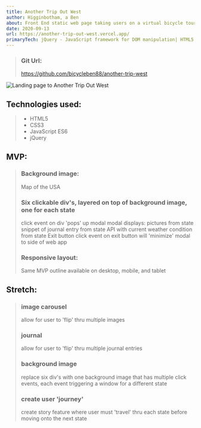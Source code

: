 ```yaml
---
title: Another Trip Out West
author: Higginbotham, a Ben
about: Front End static web page taking users on a virtual bicycle tour to Denver
date: 2020-09-13
url: https://another-trip-out-west.vercel.app/
primaryTech: jQuery - JavaScript framework for DOM manipulation| HTML5 - Markup language w/ semantic tags to render UI| CSS3 - Style Sheet to add color & design to HTML tags| Click link for full tech specs
---
```


> ### Git Url:
>
> https://github.com/bicycleben88/another-trip-west

![Landing page to Another Trip Out West](https://i.imgur.com/2z4JlUy.png)

## Technologies used:

> - HTML5
> - CSS3
> - JavaScript ES6
> - jQuery

## MVP:

> ### Background image:
>
> Map of the USA
>
> ### Six clickable div's, layered on top of background image, one for each state
>
> click event on div 'pops' up modal
> modal displays:
> pictures from state
> snippet of journal entry from state
> API with current weather condition from state
> Exit button
> click event on exit button will 'minimize' modal to side of web app
>
> ### Responsive layout:
>
> Same MVP outline available on desktop, mobile, and tablet

## Stretch:

> ### image carousel
>
> allow for user to 'flip' thru multiple images
>
> ### journal
>
> allow for user to 'flip' thru multiple journal entries
>
> ### background image
>
> replace six div's with one background image that has multiple click events, each event triggering a window for a different state
>
> ### create user 'journey'
>
> create story feature where user must 'travel' thru each state before moving onto the next state
